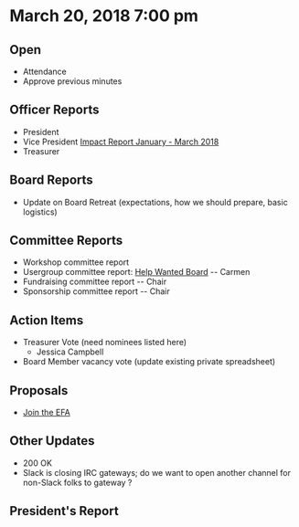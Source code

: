 # March 20, 2018 7:00 pm

## Open
* Attendance
* Approve previous minutes

## Officer Reports
* President
* Vice President [Impact Report January - March 2018](https://docs.google.com/presentation/d/1_nhWVkMeR6LM9WPeDyOUAISOa_th_Nr8XJ2Tfk6WFzc/edit?usp=sharing)
* Treasurer

## Board Reports
* Update on Board Retreat (expectations, how we should prepare, basic logistics)

## Committee Reports

* Workshop committee report
* Usergroup committee report: [Help Wanted Board](https://techlahoma.github.io/help-wanted/) -- Carmen
* Fundraising committee report -- Chair
* Sponsorship committee report -- Chair

## Action Items
* Treasurer Vote (need nominees listed here)
  * Jessica Campbell
* Board Member vacancy vote (update existing private spreadsheet)

## Proposals
* [Join the EFA](https://supporters.eff.org/join-efa)

## Other Updates
* 200 OK
* Slack is closing IRC gateways; do we want to open another channel for non-Slack folks to gateway ?

## President's Report 

